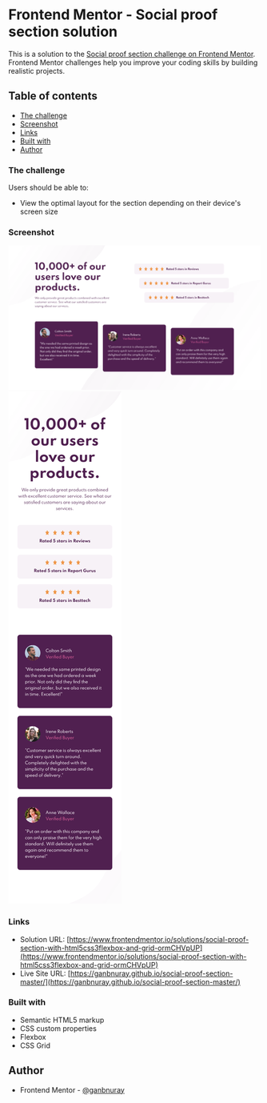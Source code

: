 # Frontend Mentor - Social proof section solution

This is a solution to the [Social proof section challenge on Frontend Mentor](https://www.frontendmentor.io/challenges/social-proof-section-6e0qTv_bA). Frontend Mentor challenges help you improve your coding skills by building realistic projects. 

## Table of contents

- [The challenge](#the-challenge)
- [Screenshot](#screenshot)
- [Links](#links)
- [Built with](#built-with)
- [Author](#author)

### The challenge

Users should be able to:

- View the optimal layout for the section depending on their device's screen size

### Screenshot

![](./screenshot-desktop.png)
![](./screenshot-mobile.png)

### Links

- Solution URL: [https://www.frontendmentor.io/solutions/social-proof-section-with-html5css3flexbox-and-grid-ormCHVpUP](https://www.frontendmentor.io/solutions/social-proof-section-with-html5css3flexbox-and-grid-ormCHVpUP)
- Live Site URL: [https://ganbnuray.github.io/social-proof-section-master/](https://ganbnuray.github.io/social-proof-section-master/)

### Built with

- Semantic HTML5 markup
- CSS custom properties
- Flexbox
- CSS Grid

## Author

- Frontend Mentor - [@ganbnuray](https://www.frontendmentor.io/profile/ganbnuray)

